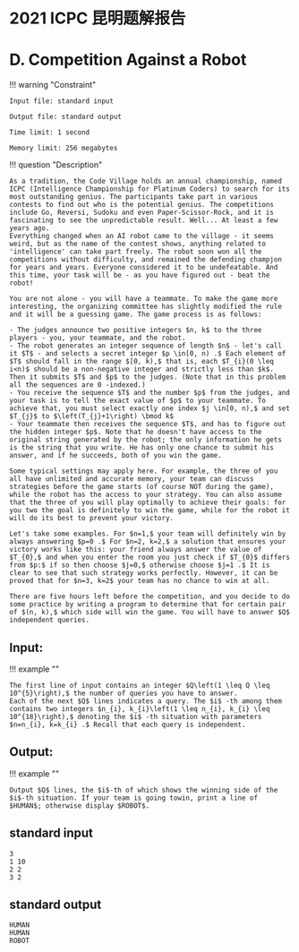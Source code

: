 # 2021 ICPC 昆明题解报告



# D. Competition Against a Robot

!!! warning "Constraint"

    Input file: standard input
    
    Output file: standard output
    
    Time limit: 1 second
    
    Memory limit: 256 megabytes



!!! question "Description"


    As a tradition, the Code Village holds an annual championship, named ICPC (Intelligence Championship for Platinum Coders) to search for its most outstanding genius. The participants take part in various contests to find out who is the potential genius. The competitions include Go, Reversi, Sudoku and even Paper-Scissor-Rock, and it is fascinating to see the unpredictable result. Well... At least a few years ago.
    Everything changed when an AI robot came to the village - it seems weird, but as the name of the contest shows, anything related to 'intelligence' can take part freely. The robot soon won all the competitions without difficulty, and remained the defending champjon for years and years. Everyone considered it to be undefeatable. And this time, your task will be - as you have figured out - beat the robot!
    
    You are not alone - you will have a teammate. To make the game more interesting, the organizing committee has slightly modified the rule and it will be a guessing game. The game process is as follows:
    
    - The judges announce two positive integers $n, k$ to the three players - you, your teammate, and the robot.
    - The robot generates an integer sequence of length $n$ - let's call it $T$ - and selects a secret integer $p \in[0, n) .$ Each element of $T$ should fall in the range $[0, k),$ that is, each $T_{i}(0 \leq i<n)$ should be a non-negative integer and strictly less than $k$. Then it submits $T$ and $p$ to the judges. (Note that in this problem all the sequences are 0 -indexed.)
    - You receive the sequence $T$ and the number $p$ from the judges, and your task is to tell the exact value of $p$ to your teammate. To achieve that, you must select exactly one index $j \in[0, n),$ and set $T_{j}$ to $\left(T_{j}+1\right) \bmod k$
    - Your teammate then receives the sequence $T$, and has to figure out the hidden integer $p$. Note that he doesn't have access to the original string generated by the robot; the only information he gets is the string that you write. He has only one chance to submit his answer, and if he succeeds, both of you win the game.
    
    Some typical settings may apply here. For example, the three of you all have unlimited and accurate memory, your team can discuss strategies before the game starts (of course NOT during the game), while the robot has the access to your strategy. You can also assume that the three of you will play optimally to achieve their goals: for you two the goal is definitely to win the game, while for the robot it will do its best to prevent your victory.
    
    Let's take some examples. For $n=1,$ your team will definitely win by always answering $p=0 .$ For $n=2, k=2,$ a solution that ensures your victory works like this: your friend always answer the value of $T_{0},$ and when you enter the room you just check if $T_{0}$ differs from $p:$ if so then choose $j=0,$ otherwise choose $j=1 .$ It is clear to see that such strategy works perfectly. However, it can be proved that for $n=3, k=2$ your team has no chance to win at all.
    
    There are five hours left before the competition, and you decide to do some practice by writing a program to determine that for certain pair of $(n, k),$ which side will win the game. You will have to answer $Q$ independent queries.


## Input:

!!! example ""

    The first line of input contains an integer $Q\left(1 \leq Q \leq 10^{5}\right),$ the number of queries you have to answer.
    Each of the next $Q$ lines indicates a query. The $i$ -th among them contains two integers $n_{i}, k_{i}\left(1 \leq n_{i}, k_{i} \leq 10^{18}\right),$ denoting the $i$ -th situation with parameters $n=n_{i}, k=k_{i} .$ Recall that each query is independent.


## Output:
!!! example ""

    Output $Q$ lines, the $i$-th of which shows the winning side of the $i$-th situation. If your team is going towin, print a line of $HUMAN$; otherwise display $ROBOT$.

## standard input


```
3
1 10
2 2
3 2
```

## standard output

```
HUMAN
HUMAN
ROBOT
```